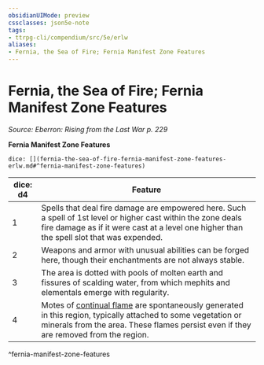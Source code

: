 ```yaml
---
obsidianUIMode: preview
cssclasses: json5e-note
tags:
- ttrpg-cli/compendium/src/5e/erlw
aliases:
- Fernia, the Sea of Fire; Fernia Manifest Zone Features
---
```

# Fernia, the Sea of Fire; Fernia Manifest Zone Features
*Source: Eberron: Rising from the Last War p. 229* 

**Fernia Manifest Zone Features**

`dice: [](fernia-the-sea-of-fire-fernia-manifest-zone-features-erlw.md#^fernia-manifest-zone-features)`

| dice: d4 | Feature |
|----------|---------|
| 1 | Spells that deal fire damage are empowered here. Such a spell of 1st level or higher cast within the zone deals fire damage as if it were cast at a level one higher than the spell slot that was expended. |
| 2 | Weapons and armor with unusual abilities can be forged here, though their enchantments are not always stable. |
| 3 | The area is dotted with pools of molten earth and fissures of scalding water, from which mephits and elementals emerge with regularity. |
| 4 | Motes of [continual flame](Інструменти%20ДМ/CLI/spells/continual-flame-xphb.md) are spontaneously generated in this region, typically attached to some vegetation or minerals from the area. These flames persist even if they are removed from the region. |
^fernia-manifest-zone-features